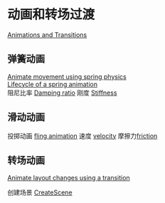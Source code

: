 # 动画和转场过渡

[Animations and Transitions](https://developer.android.com/develop/ui/views/animations)

## 弹簧动画

[Animate movement using spring physics](https://developer.android.com/develop/ui/views/animations/spring-animation)  
[Lifecycle of a spring animation](https://developer.android.com/develop/ui/views/animations/spring-animation#lifecycle-of-spring-animation)  
阻尼比率 [Damping ratio](https://developer.android.com/develop/ui/views/animations/spring-animation#damping-ratio) 刚度 [Stiffness](https://developer.android.com/develop/ui/views/animations/spring-animation#stiffness)

## 滑动动画

投掷动画 [fling animation](https://developer.android.com/develop/ui/views/animations/fling-animation)  速度 [velocity](https://developer.android.com/develop/ui/views/animations/fling-animation#setting-velocity)  摩擦力[friction](https://developer.android.com/develop/ui/views/animations/fling-animation#setting-friction)

## 转场动画

[Animate layout changes using a transition](https://developer.android.com/develop/ui/views/animations/transitions)   

创建场景 [CreateScene](https://developer.android.com/develop/ui/views/animations/transitions#CreateScene)